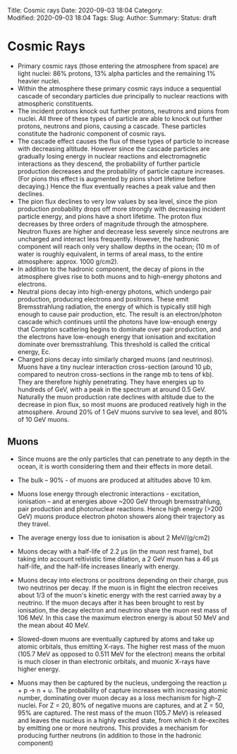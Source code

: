 Title: Cosmic rays
Date: 2020-09-03 18:04
Category:  
Modified: 2020-09-03 18:04
Tags: 
Slug: 
Author: 
Summary: 
Status: draft


# Cosmic Rays

- Primary cosmic rays (those entering the atmosphere from space) are light nuclei: 86% protons, 13% alpha particles and the remaining 1% heavier nuclei.
- Within the atmosphere these primary cosmic rays induce a sequential cascade of secondary particles due principally to nuclear reactions with atmospheric constituents.
- The incident protons knock out further protons, neutrons and pions from nuclei. All three of these types of particle are able to knock out further protons, neutrons and pions, causing a cascade. These particles constitute the hadronic component of cosmic rays.
- The cascade effect causes the flux of these types of particle to increase with decreasing altitude. However since the cascade particles are gradually losing energy in nuclear reactions and electromagnetic interactions as they descend, the probability of further particle production decreases and the probability of particle capture increases. (For pions this effect is augmented by pions short lifetime before decaying.) Hence the flux eventually reaches a peak value and then declines.
- The pion flux declines to very low values by sea level, since the pion production probability drops off more strongly with decreasing incident particle energy, and pions have a short lifetime. The proton flux decreases by three orders of magnitude through the atmosphere. Neutron fluxes are higher and decrease less severely since neutrons are uncharged and interact less frequently. However, the hadronic component will reach only very shallow depths in the ocean; (10 m of water is roughly equivalent, in terms of areal mass, to the entire atmosphere: approx. 1000 g/cm2).
- In addition to the hadronic component, the decay of pions in the atmosphere gives rise to both muons and to high-energy photons and electrons.
- Neutral pions decay into high-energy photons, which undergo pair production, producing electrons and positrons. These emit Bremsstrahlung radiation, the energy of which is typically still high enough to cause pair production, etc. The result is an electron/photon cascade which continues until the photons have low-enough energy that Compton scattering begins to dominate over pair production, and the electrons have low-enough energy that ionisation and excitation dominate over bremsstrahlung. This threshold is called the critical energy, Ec.
- Charged pions decay into similarly charged muons (and neutrinos). Muons have a tiny nuclear interaction cross-section (around 10 μb, compared to neutron cross-sections in the range mb to tens of kb). They are therefore highly penetrating. They have energies up to hundreds of GeV, with a peak in the spectrum at around 0.5 GeV. Naturally the muon production rate declines with altitude due to the decrease in pion flux, so most muons are produced reatively high in the atmosphere. Around 20% of 1 GeV muons survive to sea level, and 80% of 10 GeV muons.

## Muons

- Since muons are the only particles that can penetrate to any depth in the ocean, it is worth considering them and their effects in more detail.
- The bulk – 90% - of muons are produced at altitudes above 10 km.
- Muons lose energy through electronic interactions  - excitation, ionisation – and at energies above ~200 GeV through bremsstrahlung, pair production and photonuclear reactions. Hence high energy (>200 GeV) muons produce electron photon showers along their trajectory as they travel.



- The average energy loss due to ionisation is about 2 MeV/(g/cm2)
- Muons decay with a half-life of 2.2 μs (in the muon rest frame), but taking into account reltivistic time dilation, a 2 GeV muon has a 46 μs half-life, and the half-life increases linearly with energy.
- Muons decay into electrons or positrons depending on their charge, pus two neutrinos per decay. If the muon is in flight the electron receives about 1/3 of the muon's kinetic energy with the rest carried away by a neutrino. If the muon decays after it has been brought to rest by ionisation, the decay electron and neutrino share the muon rest mass of 106 MeV. In this case the maximum electron energy is about 50 MeV and the mean about 40 MeV.
- Slowed-down muons are eventually captured by atoms and take up atomic orbitals, thus emitting X-rays. The higher rest mass of the muon (105.7 MeV as opposed to 0.511 MeV for the electron) means the orbital is much closer in than electronic orbitals, and muonic X-rays have higher energy.
- Muons may then be captured by the nucleus, undergoing the reaction μ + p → n + υ. The probability of capture increases with increasing atomic number, dominating over muon decay as a loss mechanism for high-Z nuclei. For Z = 20, 80% of negative muons are captures, and at Z = 50, 95% are captured. The rest mass of the muon (105.7 MeV) is released and leaves the nucleus in a highly excited state, from which it de-excites by emitting one or more neutrons. This provides a mechanism for producing further neutrons (in addition to those in the hadronic component)

